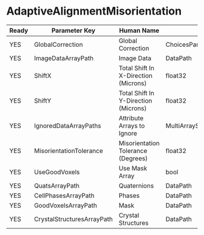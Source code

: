# AdaptiveAlignmentMisorientation #

| Ready | Parameter Key | Human Name | Parameter Type | Parameter Class |
|-------|---------------|------------|-----------------|----------------|
| YES | GlobalCorrection | Global Correction | ChoicesParameter::ValueType | ChoicesParameter |
| YES | ImageDataArrayPath | Image Data | DataPath | ArraySelectionParameter |
| YES | ShiftX | Total Shift In X-Direction (Microns) | float32 | Float32Parameter |
| YES | ShiftY | Total Shift In Y-Direction (Microns) | float32 | Float32Parameter |
| YES | IgnoredDataArrayPaths | Attribute Arrays to Ignore | MultiArraySelectionParameter::ValueType | MultiArraySelectionParameter |
| YES | MisorientationTolerance | Misorientation Tolerance (Degrees) | float32 | Float32Parameter |
| YES | UseGoodVoxels | Use Mask Array | bool | BoolParameter |
| YES | QuatsArrayPath | Quaternions | DataPath | ArraySelectionParameter |
| YES | CellPhasesArrayPath | Phases | DataPath | ArraySelectionParameter |
| YES | GoodVoxelsArrayPath | Mask | DataPath | ArraySelectionParameter |
| YES | CrystalStructuresArrayPath | Crystal Structures | DataPath | ArraySelectionParameter |
